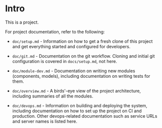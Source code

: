 # Intro

This is a project.

For project documentation, refer to the following:

* `doc/setup.md` - Information on how to get a fresh clone of this project
  and get everything started and configured for developers.

* `doc/git.md` - Documentation on the git workflow. Cloning and initial git
  configuration is covered in `docs/setup.md`, not here.

* `doc/module-dev.md` - Documentation on writing new modules (components,
  models), including documentation on writing tests for them.

* `doc/overview.md` - A birds'-eye view of the project architecture,
  including summaries of all the modules.

* `doc/devops.md` - Information on building and deploying the system,
  including documentation on how to set up the project on CI and
  production. Other devops-related documentation such as service URLs and
  server names is listed here.

